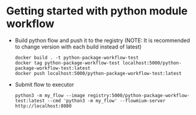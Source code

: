 # Getting started with python module workflow

-   Build python flow and push it to the registry (NOTE: It is recommended to change version with each build instead of latest)

    ```
    docker build . -t python-package-workflow-test
    docker tag python-package-workflow-test localhost:5000/python-package-workflow-test:latest
    docker push localhost:5000/python-package-workflow-test:latest
    ```

-   Submit flow to executor

    ```
    python3 -m my_flow --image registry:5000/python-package-workflow-test:latest --cmd 'python3 -m my_flow' --flowmium-server http://localhost:8080
    ```
